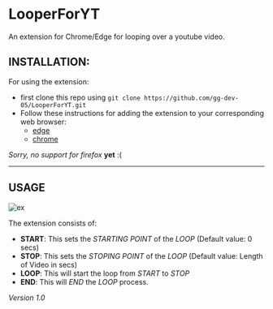 # LooperForYT

An extension for Chrome/Edge for looping over a youtube video.


## INSTALLATION:
For using the extension:
* first clone this repo using ```git clone https://github.com/gg-dev-05/LooperForYT.git``` 
* Follow these instructions for adding the extension to your corresponding web browser:
    * [edge](https://www.windowscentral.com/how-install-non-store-extensions-microsoft-edge) 
    * [chrome](https://webkul.com/blog/how-to-install-the-unpacked-extension-in-chrome/) 
    
*Sorry, no support for firefox* **yet** :(
<hr>

## USAGE
![ex](https://user-images.githubusercontent.com/59741135/95496960-37881200-09bf-11eb-8a63-c240c55f0fd6.PNG)

The extension consists of:
* **START**: This sets the *STARTING POINT* of the *LOOP* (Default value: 0 secs)
* **STOP**: This sets the *STOPING POINT* of the *LOOP* (Default value: Length of Video in secs)
* **LOOP**: This will start the loop from *START* to *STOP*
* **END**: This will *END* the *LOOP* process.
 


*Version 1.0*
